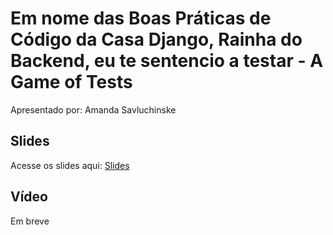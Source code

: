 # Em nome das Boas Práticas de Código da Casa Django, Rainha do Backend, eu te sentencio a testar - A Game of Tests

Apresentado por: Amanda Savluchinske


## Slides

Acesse os slides aqui: [Slides](./)


## Vídeo

Em breve